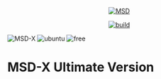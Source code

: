 <p align="center">
<a href="#"><img title="MSD" src="https://media.discordapp.net/attachments/901591362250637342/938845876380663838/msd.png"></a>
</p>
<p align=center>
<a href="#"><img title="build" src="https://img.shields.io/badge/build-process-red?style=for-the-badge&logo=github"><a>
</p>



![MSD-X](https://img.shields.io/badge/python-3.5%20%7C%203.6%20%7C%203.7%20%7C%203.8%20%7C%203.9%20%7C%203.10-blue?style=flat-square&logo=python)
![ubuntu](https://img.shields.io/badge/ubuntu-18.10%20%7C%2019.04%20%7C%2019.10%20%7C%20%7C%20%2020.04-blue?style=flat-square&logo=ubuntu)
![free](https://img.shields.io/github/license/M20191/MSD-X?style=flat-square&logo=sublime-text)

# MSD-X Ultimate Version 







